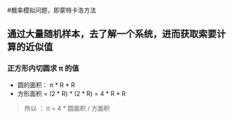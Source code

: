 #概率模拟问题，即蒙特卡洛方法

## 通过大量随机样本，去了解一个系统，进而获取索要计算的近似值

### 正方形内切圆求 π 的值
* 圆的面积： π * R * R
* 方形面积 = (2 * R) * (2 * R)  = 4 * R * R
> 所以 ： π = 4 * 圆面积 / 方面积
